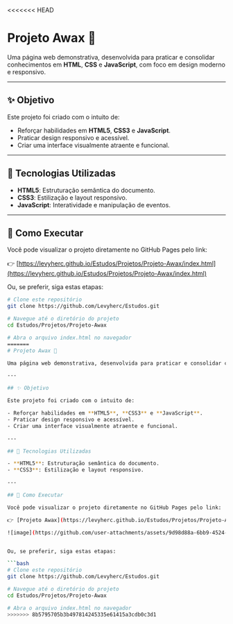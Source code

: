 <<<<<<< HEAD
# Projeto Awax 🌟

Uma página web demonstrativa, desenvolvida para praticar e consolidar conhecimentos em **HTML**, **CSS** e **JavaScript**, com foco em design moderno e responsivo.

---

## ✨ Objetivo

Este projeto foi criado com o intuito de:

- Reforçar habilidades em **HTML5**, **CSS3** e **JavaScript**.
- Praticar design responsivo e acessível.
- Criar uma interface visualmente atraente e funcional.

---

## 🧰 Tecnologias Utilizadas

- **HTML5**: Estruturação semântica do documento.
- **CSS3**: Estilização e layout responsivo.
- **JavaScript**: Interatividade e manipulação de eventos.

---

## 🚀 Como Executar

Você pode visualizar o projeto diretamente no GitHub Pages pelo link:

👉 [https://levyherc.github.io/Estudos/Projetos/Projeto-Awax/index.html](https://levyherc.github.io/Estudos/Projetos/Projeto-Awax/index.html)

Ou, se preferir, siga estas etapas:

```bash
# Clone este repositório
git clone https://github.com/Levyherc/Estudos.git

# Navegue até o diretório do projeto
cd Estudos/Projetos/Projeto-Awax

# Abra o arquivo index.html no navegador
=======
# Projeto Awax 🌟

Uma página web demonstrativa, desenvolvida para praticar e consolidar conhecimentos em **HTML**, **CSS**, com foco em design moderno e responsivo.

---

## ✨ Objetivo

Este projeto foi criado com o intuito de:

- Reforçar habilidades em **HTML5**, **CSS3** e **JavaScript**.
- Praticar design responsivo e acessível.
- Criar uma interface visualmente atraente e funcional.

---

## 🧰 Tecnologias Utilizadas

- **HTML5**: Estruturação semântica do documento.
- **CSS3**: Estilização e layout responsivo.

---

## 🚀 Como Executar

Você pode visualizar o projeto diretamente no GitHub Pages pelo link:

👉 [Projeto Awax](https://levyherc.github.io/Estudos/Projetos/Projeto-Awax/index.html)

![image](https://github.com/user-attachments/assets/9d98d88a-6bb9-4524-a099-e297810b00eb)


Ou, se preferir, siga estas etapas:

```bash
# Clone este repositório
git clone https://github.com/Levyherc/Estudos.git

# Navegue até o diretório do projeto
cd Estudos/Projetos/Projeto-Awax

# Abra o arquivo index.html no navegador
>>>>>>> 8b5795705b3b497814245335e61415a3cdb0c3d1
